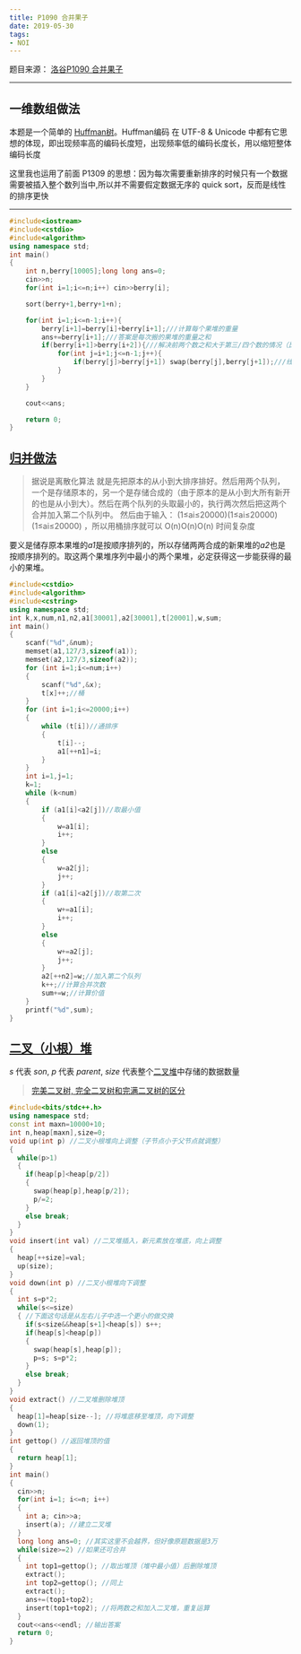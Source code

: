 ```yaml
---
title: P1090 合并果子
date: 2019-05-30
tags:
- NOI
---
```


题目来源： [洛谷P1090 合并果子](https://www.luogu.org/problemnew/show/P1090)

---

## 一维数组做法

本题是一个简单的 [Huffman树](https://www.cnblogs.com/kubixuesheng/p/4397798.html)。Huffman编码 在 UTF-8 & Unicode 中都有它思想的体现，即出现频率高的编码长度短，出现频率低的编码长度长，用以缩短整体编码长度

这里我也运用了前面 P1309 的思想：因为每次需要重新排序的时候只有一个数据需要被插入整个数列当中,所以并不需要假定数据无序的 quick sort，反而是线性的排序更快

<!--more-->

---

```cpp
#include<iostream>
#include<cstdio>
#include<algorithm>
using namespace std;
int main()
{
    int n,berry[10005];long long ans=0;
    cin>>n;
    for(int i=1;i<=n;i++) cin>>berry[i];

    sort(berry+1,berry+1+n);

	for(int i=1;i<=n-1;i++){
        berry[i+1]=berry[i]+berry[i+1];///计算每个果堆的重量
        ans+=berry[i+1];///答案是每次搬的果堆的重量之和
        if(berry[i+1]>berry[i+2]){///解决前两个数之和大于第三/四个数的情况（比如有 1 1 1 1）最优解为4而不是7
            for(int j=i+1;j<=n-1;j++){
                if(berry[j]>berry[j+1]) swap(berry[j],berry[j+1]);///线性排序
            }
        }
    }

    cout<<ans;

    return 0;
}
```



## [归并做法](https://www.luogu.org/blog/user52918/solution-p1090)

> 据说是离散化算法 就是先把原本的从小到大排序排好。然后用两个队列，一个是存储原本的，另一个是存储合成的（由于原本的是从小到大所有新开的也是从小到大）。然后在两个队列的头取最小的，执行两次然后把这两个合并加入第二个队列中。 然后由于输入： (1≤ai≤20000)(1≤ai≤20000)(1≤ai≤20000) ，所以用桶排序就可以 O(n)O(n)O(n) 时间复杂度

要义是储存原本果堆的*a1*是按顺序排列的，所以存储两两合成的新果堆的*a2*也是按顺序排列的。取这两个果堆序列中最小的两个果堆，必定获得这一步能获得的最小的果堆。

```cpp
#include<cstdio>
#include<algorithm>
#include<cstring>
using namespace std;
int k,x,num,n1,n2,a1[30001],a2[30001],t[20001],w,sum;
int main()
{
    scanf("%d",&num);
    memset(a1,127/3,sizeof(a1));
    memset(a2,127/3,sizeof(a2));
    for (int i=1;i<=num;i++)
    {
        scanf("%d",&x);
        t[x]++;//桶
    }
    for (int i=1;i<=20000;i++)
    {
        while (t[i])//通排序
        {
            t[i]--;
            a1[++n1]=i;
        }
    }
    int i=1,j=1;
    k=1;
    while (k<num)
    {
        if (a1[i]<a2[j])//取最小值
        {
            w=a1[i];
            i++;
        }
        else
        {
            w=a2[j];
            j++;
        }
        if (a1[i]<a2[j])//取第二次
        {
            w+=a1[i];
            i++;
        }
        else
        {
            w+=a2[j];
            j++;
        }
        a2[++n2]=w;//加入第二个队列
        k++;//计算合并次数
        sum+=w;//计算价值
    }
    printf("%d",sum);
}
```



## [二叉（小根）堆](https://www.luogu.org/blog/user9156/yi-fen-lai-zi-di-shou-xie-er-cha-dui)

*s* 代表 *son*, *p* 代表 *parent*, *size* 代表整个[二叉堆](https://www.cnblogs.com/wangchaowei/p/8288216.html)中存储的数据数量

> [完美二叉树, 完全二叉树和完满二叉树的区分](https://blog.csdn.net/qq_22642239/article/details/80774013)

```cpp
#include<bits/stdc++.h>
using namespace std;
const int maxn=10000+10;
int n,heap[maxn],size=0;
void up(int p) //二叉小根堆向上调整（子节点小于父节点就调整）
{
  while(p>1)
  {
    if(heap[p]<heap[p/2])
    {
      swap(heap[p],heap[p/2]);
      p/=2;
    }
    else break;
  }
}
void insert(int val) //二叉堆插入，新元素放在堆底，向上调整
{
  heap[++size]=val;
  up(size);
}
void down(int p) //二叉小根堆向下调整
{
  int s=p*2;
  while(s<=size)
  { //下面这句话是从左右儿子中选一个更小的做交换
    if(s<size&&heap[s+1]<heap[s]) s++; 
    if(heap[s]<heap[p])
    {
      swap(heap[s],heap[p]);
      p=s; s=p*2;
    }
    else break;
  }
}
void extract() //二叉堆删除堆顶
{
  heap[1]=heap[size--]; //将堆底移至堆顶，向下调整
  down(1);
}
int gettop() //返回堆顶的值
{
  return heap[1];
}
int main()
{
  cin>>n;
  for(int i=1; i<=n; i++)
  {
    int a; cin>>a;
    insert(a); //建立二叉堆
  }
  long long ans=0; //其实这里不会越界，但好像原题数据是3万
  while(size>=2) //如果还可合并
  {
    int top1=gettop(); //取出堆顶（堆中最小值）后删除堆顶
    extract();
    int top2=gettop(); //同上
    extract();
    ans+=(top1+top2);
    insert(top1+top2); //将两数之和加入二叉堆，重复运算
  }
  cout<<ans<<endl; //输出答案
  return 0;
}
```